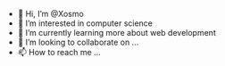 - 👋 Hi, I’m @Xosmo
- 👀 I’m interested in computer science
- 🌱 I’m currently learning more about web development
- 💞️ I’m looking to collaborate on ...
- 📫 How to reach me ...

<!---
Xosmo/Xosmo is a ✨ special ✨ repository because its `README.md` (this file) appears on your GitHub profile.
You can click the Preview link to take a look at your changes.
--->

